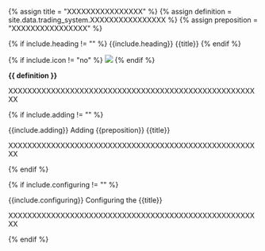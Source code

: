 <!-- TITLE AND DEFINITION starts -->

{% assign title = "XXXXXXXXXXXXXXXX" %}
{% assign definition = site.data.trading_system.XXXXXXXXXXXXXXXX %}
{% assign preposition = "XXXXXXXXXXXXXXXX" %}

<!-- TITLE AND DEFINITION ends -->

{% if include.heading != "" %}
{{include.heading}} {{title}}
{% endif %}

{% if include.icon != "no" %}
<img src='images/icons/{{include.icon}}{{ title | downcase | replace: " ", "-" }}.png' />
{% endif %}

**{{ definition }}**

<!-- CONTENT starts -->

XXXXXXXXXXXXXXXXXXXXXXXXXXXXXXXXXXXXXXXXXXXXXXXXXXXXXX

<!-- CONTENT ends -->

{% if include.adding != "" %}

{{include.adding}} Adding {{preposition}} {{title}}

<!-- ADDING starts -->

XXXXXXXXXXXXXXXXXXXXXXXXXXXXXXXXXXXXXXXXXXXXXXXXXXXXXX

<!-- ADDING ends -->

{% endif %}

{% if include.configuring != "" %}

{{include.configuring}} Configuring the {{title}}

<!-- CONFIGURING starts -->

XXXXXXXXXXXXXXXXXXXXXXXXXXXXXXXXXXXXXXXXXXXXXXXXXXXXXX

<!-- CONFIGURING ends -->

{% endif %}